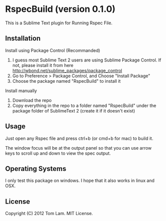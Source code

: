 # RspecBuild (version 0.1.0)

This is a Sublime Text plugin for Running Rspec File.

## Installation

Install using Package Control (Recommanded)

1. I guess most Sublime Text 2 users are using Sublime Package Control. If not, please install it from here <http://wbond.net/sublime_packages/package_control>
2. Go to Preference > Package Control, and Choose "Install Package"
3. Choose the package named "RspecBuild" to install it

Install manually

1. Download the repo
2. Copy everything in the repo to a folder named "RspecBuild" under the package folder of SublimeText 2 (create it if it doesn't exist)

## Usage

Just open any Rspec file and press ctrl+b (or cmd+b for mac) to build it.

The window focus will be at the output panel so that you can use arrow keys to scroll up and down to view the spec output.

## Operating Systems

I only test this package on windows. I hope that it also works in linux and OSX.

## License

Copyright (C) 2012 Tom Lam. MIT License.
  
